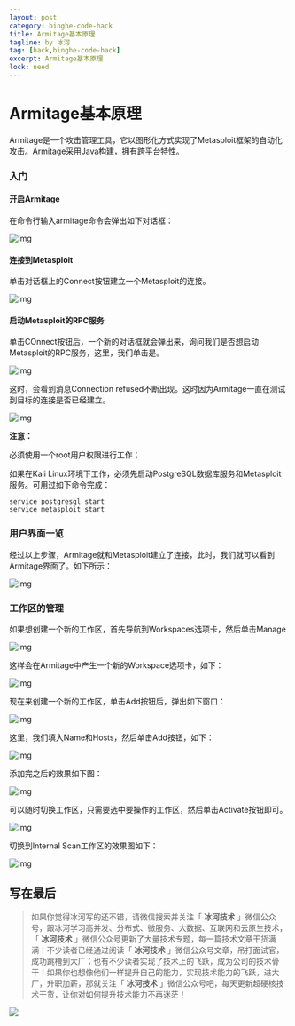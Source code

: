 ```yaml
---
layout: post
category: binghe-code-hack
title: Armitage基本原理
tagline: by 冰河
tag: [hack,binghe-code-hack]
excerpt: Armitage基本原理
lock: need
---
```


# Armitage基本原理

Armitage是一个攻击管理工具，它以图形化方式实现了Metasploit框架的自动化攻击。Armitage采用Java构建，拥有跨平台特性。

### 入门 

#### 开启Armitage

在命令行输入armitage命令会弹出如下对话框：

![img](https://img-blog.csdnimg.cn/20190128125737481.png)

#### 连接到Metasploit

单击对话框上的Connect按钮建立一个Metasploit的连接。

![img](https://img-blog.csdnimg.cn/20190128125801387.png)

#### 启动Metasploit的RPC服务

单击COnnect按钮后，一个新的对话框就会弹出来，询问我们是否想启动Metasploit的RPC服务，这里，我们单击是。

![img](https://img-blog.csdnimg.cn/20190128125819364.png)

这时，会看到消息Connection refused不断出现。这时因为Armitage一直在测试到目标的连接是否已经建立。

![img](https://img-blog.csdnimg.cn/2019012812583258.png)

**注意：**

必须使用一个root用户权限进行工作；

如果在Kali Linux环境下工作，必须先启动PostgreSQL数据库服务和Metasploit服务。可用过如下命令完成：

```
service postgresql start
service metasploit start
```

### 用户界面一览

经过以上步骤，Armitage就和Metasploit建立了连接，此时，我们就可以看到Armitage界面了。如下所示：

![img](https://img-blog.csdnimg.cn/20190128125917746.png)

### 工作区的管理

如果想创建一个新的工作区，首先导航到Workspaces选项卡，然后单击Manage

![img](https://img-blog.csdnimg.cn/20190128125940920.png)

这样会在Armitage中产生一个新的Workspace选项卡，如下：

![img](https://img-blog.csdnimg.cn/20190128130003863.png)

现在来创建一个新的工作区，单击Add按钮后，弹出如下窗口：

![img](https://img-blog.csdnimg.cn/20190128130026966.png)

这里，我们填入Name和Hosts，然后单击Add按钮，如下：

![img](https://img-blog.csdnimg.cn/20190128130044320.png)

添加完之后的效果如下图：

![img](https://img-blog.csdnimg.cn/20190128130101696.png)

可以随时切换工作区，只需要选中要操作的工作区，然后单击Activate按钮即可。

![img](https://img-blog.csdnimg.cn/20190128130123805.png)

切换到Internal Scan工作区的效果图如下：

![img](https://img-blog.csdnimg.cn/20190128130149751.png)

## 写在最后

> 如果你觉得冰河写的还不错，请微信搜索并关注「 **冰河技术** 」微信公众号，跟冰河学习高并发、分布式、微服务、大数据、互联网和云原生技术，「 **冰河技术** 」微信公众号更新了大量技术专题，每一篇技术文章干货满满！不少读者已经通过阅读「 **冰河技术** 」微信公众号文章，吊打面试官，成功跳槽到大厂；也有不少读者实现了技术上的飞跃，成为公司的技术骨干！如果你也想像他们一样提升自己的能力，实现技术能力的飞跃，进大厂，升职加薪，那就关注「 **冰河技术** 」微信公众号吧，每天更新超硬核技术干货，让你对如何提升技术能力不再迷茫！


![](https://img-blog.csdnimg.cn/20200906013715889.png)